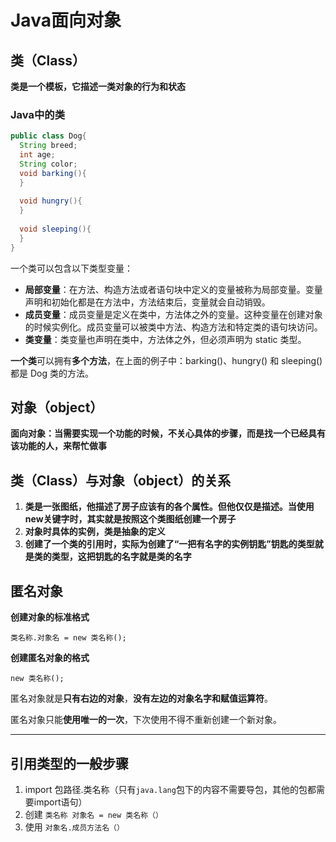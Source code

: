 # Java面向对象

## 类（Class）

**类是一个模板，它描述一类对象的行为和状态**

### Java中的类

```JAVA
public class Dog{
  String breed;
  int age;
  String color;
  void barking(){
  }
 
  void hungry(){
  }
 
  void sleeping(){
  }
}
```

一个类可以包含以下类型变量：

- **局部变量**：在方法、构造方法或者语句块中定义的变量被称为局部变量。变量声明和初始化都是在方法中，方法结束后，变量就会自动销毁。
- **成员变量**：成员变量是定义在类中，方法体之外的变量。这种变量在创建对象的时候实例化。成员变量可以被类中方法、构造方法和特定类的语句块访问。
- **类变量**：类变量也声明在类中，方法体之外，但必须声明为 static 类型。

**一个类**可以拥有**多个方法**，在上面的例子中：barking()、hungry() 和 sleeping() 都是 Dog 类的方法。

## 对象（object）

**面向对象：当需要实现一个功能的时候，不关心具体的步骤，而是找一个已经具有该功能的人，来帮忙做事**

## 类（Class）与对象（object）的关系

1. **类是一张图纸，他描述了房子应该有的各个属性。但他仅仅是描述。当使用new关键字时，其实就是按照这个类图纸创建一个房子**
2. **对象时具体的实例，类是抽象的定义**
3. **创建了一个类的引用时，实际为创建了“一把有名字的实例钥匙”钥匙的类型就是类的类型，这把钥匙的名字就是类的名字**

## 匿名对象

**创建对象的标准格式**

`类名称.对象名 = new 类名称();`

**创建匿名对象的格式**

`new 类名称(); `

匿名对象就是**只有右边的对象**，**没有左边的对象名字和赋值运算符**。

匿名对象只能**使用唯一的一次**，下次使用不得不重新创建一个新对象。

---

## 引用类型的一般步骤 

1. import 包路径.类名称（只有`java.lang`包下的内容不需要导包，其他的包都需要import语句）
2. 创建 `类名称 对象名 = new 类名称（）`
3. 使用 `对象名.成员方法名（）`